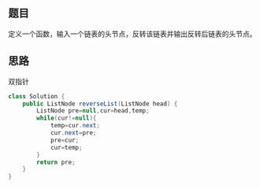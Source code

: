 ## 题目
定义一个函数，输入一个链表的头节点，反转该链表并输出反转后链表的头节点。
## 思路
双指针
```java
class Solution {
    public ListNode reverseList(ListNode head) {
        ListNode pre=null,cur=head,temp;
        while(cur!=null){
            temp=cur.next;
            cur.next=pre;
            pre=cur;
            cur=temp;
        }
        return pre;
    }
}
```
